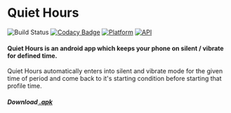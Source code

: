 # Quiet Hours
![Build Status](https://travis-ci.org/rob729/Quiet_Hours.svg?branch=master)
[![Codacy Badge](https://api.codacy.com/project/badge/Grade/ed4f1f295c5a4e8c86ba4db14f8a9ba8)](https://app.codacy.com/app/rob729/Quiet_Hours?utm_source=github.com&utm_medium=referral&utm_content=rob729/Quiet_Hours&utm_campaign=Badge_Grade_Dashboard)
[![Platform](https://img.shields.io/badge/platform-android-blue.svg)](http://developer.android.com/index.html)
[![API](https://img.shields.io/badge/API-19%2B-blue.svg?style=flat)](https://android-arsenal.com/api?level=19)
#### Quiet Hours is an android app which keeps your phone on silent / vibrate for defined time.

Quiet Hours automatically enters into silent and vibrate mode for the given time of period and come 
back to it's starting condition before starting that profile time.

##### Download[ .apk](https://drive.google.com/file/d/1fOy9uQ21IeB5zrexxeNjXatM4gUmhJeI/view?usp=sharing)
